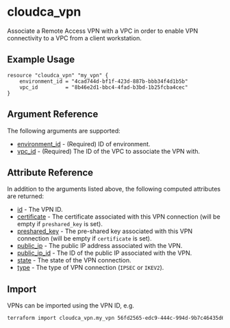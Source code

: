 # cloudca_vpn

Associate a Remote Access VPN with a VPC in order to enable VPN connectivity to a VPC from a client workstation.

## Example Usage

```hcl
resource "cloudca_vpn" "my_vpn" {
    environment_id = "4cad744d-bf1f-423d-887b-bbb34f4d1b5b"
    vpc_id         = "8b46e2d1-bbc4-4fad-b3bd-1b25fcba4cec"
}
```

## Argument Reference

The following arguments are supported:

- [environment_id](#environment_id) - (Required) ID of environment.
- [vpc_id](#vpc_id) - (Required) The ID of the VPC to associate the VPN with.

## Attribute Reference

In addition to the arguments listed above, the following computed attributes are returned:

- [id](#id) - The VPN ID.
- [certificate](#certificate) - The certificate associated with this VPN connection (will be empty if `preshared_key` is set).
- [preshared_key](#preshared_key) - The pre-shared key associated with this VPN connection (will be empty if `certificate` is set).
- [public_ip](#public_ip) - The public IP address associated with the VPN.
- [public_ip_id](#public_ip_id) - The ID of the public IP associated with the VPN.
- [state](#state) - The state of the VPN connection.
- [type](#type) - The type of VPN connection (`IPSEC` or `IKEV2`).

## Import

VPNs can be imported using the VPN ID, e.g.

```bash
terraform import cloudca_vpn.my_vpn 56fd2565-edc9-444c-994d-9b7c46435d68
```
